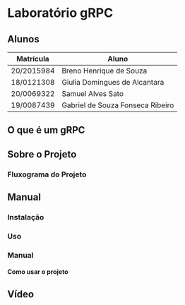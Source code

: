 # Laboratório gRPC
## Alunos

| Matrícula  | Aluno                          |
| ---------- | ------------------------------ |
| 20/2015984 | Breno Henrique de Souza        |
| 18/0121308 | Giulia Domingues de Alcantara  |
| 20/0069322 | Samuel Alves Sato              |
| 19/0087439 | Gabriel de Souza Fonseca Ribeiro |
## O que é um gRPC



## Sobre o Projeto


### Fluxograma do Projeto

## Manual

### Instalação


### Uso

### Manual

#### Como usar o projeto



## Vídeo

